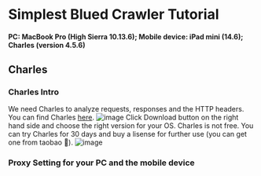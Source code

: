 # Simplest Blued Crawler Tutorial
#### PC: MacBook Pro (High Sierra 10.13.6); Mobile device: iPad mini (14.6); Charles (version 4.5.6)
## Charles
### Charles Intro
We need Charles to analyze requests, responses and the HTTP headers. You can find Charles [here](https://www.charlesproxy.com).
![image](https://user-images.githubusercontent.com/55306536/127965639-43808bed-5398-4048-b6d4-35caaed000eb.png)
Click Download button on the right hand side and choose the right version for your OS. Charles is not free. You can try Charles for 30 days and buy a lisense for further use (you can get one from taobao 🤫). 
![image](https://user-images.githubusercontent.com/55306536/127966686-4a247fb1-a56d-477f-a918-2e0860f0574f.png)
### Proxy Setting for your PC and the mobile device




